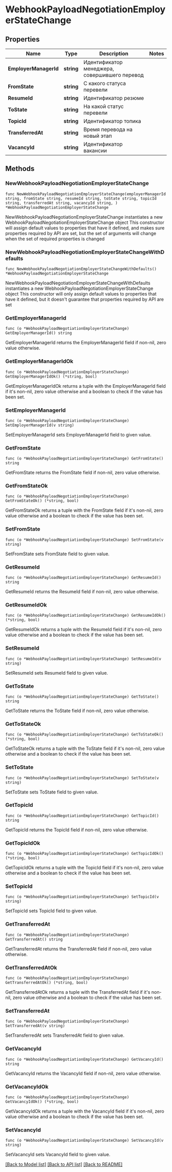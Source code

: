 # WebhookPayloadNegotiationEmployerStateChange

## Properties

Name | Type | Description | Notes
------------ | ------------- | ------------- | -------------
**EmployerManagerId** | **string** | Идентификатор менеджера, совершившего перевод | 
**FromState** | **string** | С какого статуса перевели | 
**ResumeId** | **string** | Идентификатор резюме | 
**ToState** | **string** | На какой статус перевели | 
**TopicId** | **string** | Идентификатор топика | 
**TransferredAt** | **string** | Время перевода на новый этап | 
**VacancyId** | **string** | Идентификатор вакансии | 

## Methods

### NewWebhookPayloadNegotiationEmployerStateChange

`func NewWebhookPayloadNegotiationEmployerStateChange(employerManagerId string, fromState string, resumeId string, toState string, topicId string, transferredAt string, vacancyId string, ) *WebhookPayloadNegotiationEmployerStateChange`

NewWebhookPayloadNegotiationEmployerStateChange instantiates a new WebhookPayloadNegotiationEmployerStateChange object
This constructor will assign default values to properties that have it defined,
and makes sure properties required by API are set, but the set of arguments
will change when the set of required properties is changed

### NewWebhookPayloadNegotiationEmployerStateChangeWithDefaults

`func NewWebhookPayloadNegotiationEmployerStateChangeWithDefaults() *WebhookPayloadNegotiationEmployerStateChange`

NewWebhookPayloadNegotiationEmployerStateChangeWithDefaults instantiates a new WebhookPayloadNegotiationEmployerStateChange object
This constructor will only assign default values to properties that have it defined,
but it doesn't guarantee that properties required by API are set

### GetEmployerManagerId

`func (o *WebhookPayloadNegotiationEmployerStateChange) GetEmployerManagerId() string`

GetEmployerManagerId returns the EmployerManagerId field if non-nil, zero value otherwise.

### GetEmployerManagerIdOk

`func (o *WebhookPayloadNegotiationEmployerStateChange) GetEmployerManagerIdOk() (*string, bool)`

GetEmployerManagerIdOk returns a tuple with the EmployerManagerId field if it's non-nil, zero value otherwise
and a boolean to check if the value has been set.

### SetEmployerManagerId

`func (o *WebhookPayloadNegotiationEmployerStateChange) SetEmployerManagerId(v string)`

SetEmployerManagerId sets EmployerManagerId field to given value.


### GetFromState

`func (o *WebhookPayloadNegotiationEmployerStateChange) GetFromState() string`

GetFromState returns the FromState field if non-nil, zero value otherwise.

### GetFromStateOk

`func (o *WebhookPayloadNegotiationEmployerStateChange) GetFromStateOk() (*string, bool)`

GetFromStateOk returns a tuple with the FromState field if it's non-nil, zero value otherwise
and a boolean to check if the value has been set.

### SetFromState

`func (o *WebhookPayloadNegotiationEmployerStateChange) SetFromState(v string)`

SetFromState sets FromState field to given value.


### GetResumeId

`func (o *WebhookPayloadNegotiationEmployerStateChange) GetResumeId() string`

GetResumeId returns the ResumeId field if non-nil, zero value otherwise.

### GetResumeIdOk

`func (o *WebhookPayloadNegotiationEmployerStateChange) GetResumeIdOk() (*string, bool)`

GetResumeIdOk returns a tuple with the ResumeId field if it's non-nil, zero value otherwise
and a boolean to check if the value has been set.

### SetResumeId

`func (o *WebhookPayloadNegotiationEmployerStateChange) SetResumeId(v string)`

SetResumeId sets ResumeId field to given value.


### GetToState

`func (o *WebhookPayloadNegotiationEmployerStateChange) GetToState() string`

GetToState returns the ToState field if non-nil, zero value otherwise.

### GetToStateOk

`func (o *WebhookPayloadNegotiationEmployerStateChange) GetToStateOk() (*string, bool)`

GetToStateOk returns a tuple with the ToState field if it's non-nil, zero value otherwise
and a boolean to check if the value has been set.

### SetToState

`func (o *WebhookPayloadNegotiationEmployerStateChange) SetToState(v string)`

SetToState sets ToState field to given value.


### GetTopicId

`func (o *WebhookPayloadNegotiationEmployerStateChange) GetTopicId() string`

GetTopicId returns the TopicId field if non-nil, zero value otherwise.

### GetTopicIdOk

`func (o *WebhookPayloadNegotiationEmployerStateChange) GetTopicIdOk() (*string, bool)`

GetTopicIdOk returns a tuple with the TopicId field if it's non-nil, zero value otherwise
and a boolean to check if the value has been set.

### SetTopicId

`func (o *WebhookPayloadNegotiationEmployerStateChange) SetTopicId(v string)`

SetTopicId sets TopicId field to given value.


### GetTransferredAt

`func (o *WebhookPayloadNegotiationEmployerStateChange) GetTransferredAt() string`

GetTransferredAt returns the TransferredAt field if non-nil, zero value otherwise.

### GetTransferredAtOk

`func (o *WebhookPayloadNegotiationEmployerStateChange) GetTransferredAtOk() (*string, bool)`

GetTransferredAtOk returns a tuple with the TransferredAt field if it's non-nil, zero value otherwise
and a boolean to check if the value has been set.

### SetTransferredAt

`func (o *WebhookPayloadNegotiationEmployerStateChange) SetTransferredAt(v string)`

SetTransferredAt sets TransferredAt field to given value.


### GetVacancyId

`func (o *WebhookPayloadNegotiationEmployerStateChange) GetVacancyId() string`

GetVacancyId returns the VacancyId field if non-nil, zero value otherwise.

### GetVacancyIdOk

`func (o *WebhookPayloadNegotiationEmployerStateChange) GetVacancyIdOk() (*string, bool)`

GetVacancyIdOk returns a tuple with the VacancyId field if it's non-nil, zero value otherwise
and a boolean to check if the value has been set.

### SetVacancyId

`func (o *WebhookPayloadNegotiationEmployerStateChange) SetVacancyId(v string)`

SetVacancyId sets VacancyId field to given value.



[[Back to Model list]](../README.md#documentation-for-models) [[Back to API list]](../README.md#documentation-for-api-endpoints) [[Back to README]](../README.md)


